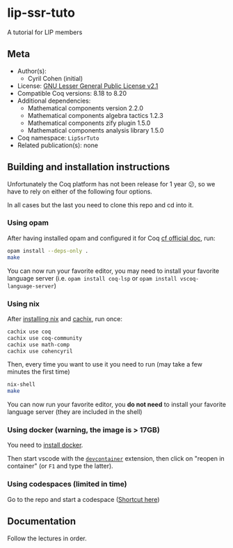 <!---
This file was generated from `meta.yml`, please do not edit manually.
Follow the instructions on https://github.com/coq-community/templates to regenerate.
--->
# lip-ssr-tuto






A tutorial for LIP members

## Meta

- Author(s):
  - Cyril Cohen (initial)
- License: [GNU Lesser General Public License v2.1](LICENSE)
- Compatible Coq versions: 8.18 to 8.20
- Additional dependencies:
  - Mathematical components version 2.2.0
  - Mathematical components algebra tactics 1.2.3
  - Mathematical components zify plugin 1.5.0
  - Mathematical components analysis library 1.5.0
- Coq namespace: `LipSsrTuto`
- Related publication(s): none

## Building and installation instructions

Unfortunately the Coq platform has not been release for 1 year
:confused:, so we have to rely on either of the following four options.

In all cases but the last you need to clone this repo and cd into it.

### Using opam
After having installed opam and configured it for Coq [cf official
doc](https://coq.inria.fr/opam-using.html), run:
```bash
opam install --deps-only .
make
```
You can now run your favorite editor, you may need to install your
favorite language server (i.e. `opam install coq-lsp` or
`opam install vscoq-language-server`)

### Using nix
After [installing nix](https://nixos.org/download/) and
[cachix](https://docs.cachix.org/installation), run once:
```bash
cachix use coq
cachix use coq-community
cachix use math-comp
cachix use cohencyril
```

Then, every time you want to use it you need to run (may take a few
minutes the first time)
```bash
nix-shell
make
```
You can now run your favorite editor, you **do not need** to install your
favorite language server (they are included in the shell)

### Using docker (warning, the image is > 17GB)

You need to [install docker](https://docs.docker.com/engine/install/).

Then start vscode with the
[`devcontainer`](https://marketplace.visualstudio.com/items?itemName=ms-vscode-remote.remote-containers)
extension, then click on "reopen in container" (or `F1` and type the latter).

### Using codespaces (limited in time)

Go to the repo and start a codespace ([Shortcut
here](https://github.com/codespaces/new?ref=main&repo=876092766))

## Documentation

Follow the lectures in order.
